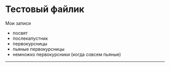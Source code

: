 # Тестовый файлик


Мои записи

* посвят
* послекапустник
* первокурсницы
* пьяные первокурсницы
* немножко первокурсники (когда совсем пьяные)


--------------
